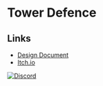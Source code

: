 # Tower Defence

## Links
- [Design Document](https://www.notion.so/Bestagon-Defence-Design-Document-3af38b2be320481580979110f3c373ef)
- [Itch.io](https://www.notion.so/Bestagon-Defence-Design-Document-3af38b2be320481580979110f3c373ef)

[![Discord](https://canary.discord.com/api/guilds/694196573181050880/widget.png?style=banner2)](https://discord.gg/zeDey9v)